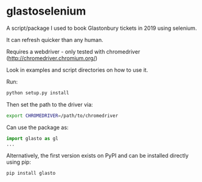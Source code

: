 # glastoselenium

A script/package I used to book Glastonbury tickets in 2019 using selenium.

It can refresh quicker than any human.

Requires a webdriver - only tested with chromedriver (http://chromedriver.chromium.org/)

Look in examples and script directories on how to use it.

Run:
```bash
python setup.py install
```

Then set the path to the driver via:
```bash
export CHROMEDRIVER=/path/to/chromedriver
```

Can use the package as:
```python
import glasto as gl
...
```

Alternatively, the first version exists on PyPI and can be installed directly using pip:

```bash
pip install glasto
```
